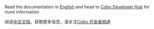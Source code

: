 Read the documentation in [English](./en) and 
head to [Cobo Developer Hub](https://developers.cobo.com/smart-contract-custody/cobosafe) for more information

阅读[中文文档](./cn)，获取更多信息，请关注[Cobo 开发者频道](https://developers.cobo.com/smart-contract-custody/cobosafe)


